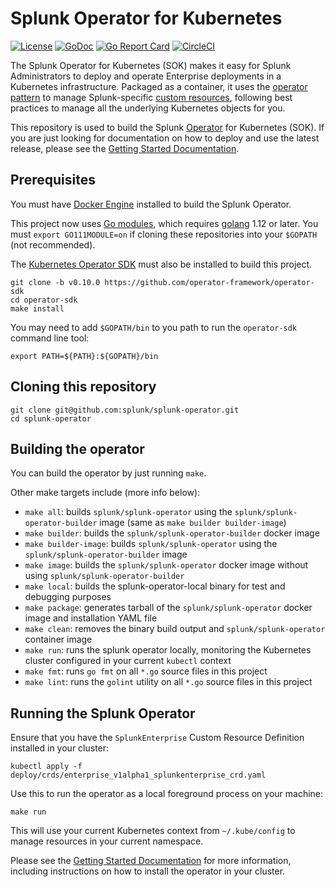 # Splunk Operator for Kubernetes

[![License](https://img.shields.io/:license-apache-blue.svg)](http://www.apache.org/licenses/LICENSE-2.0.html)
[![GoDoc](https://godoc.org/github.com/splunk/splunk-operator?status.svg)](https://godoc.org/github.com/splunk/splunk-operator)
[![Go Report Card](https://goreportcard.com/badge/github.com/splunk/splunk-operator)](https://goreportcard.com/report/github.com/splunk/splunk-operator)
[![CircleCI](https://circleci.com/gh/splunk/splunk-operator/tree/develop.svg?style=shield)](https://circleci.com/gh/splunk/splunk-operator/tree/develop)

The Splunk Operator for Kubernetes (SOK) makes it easy for Splunk
Administrators to deploy and operate Enterprise deployments in a Kubernetes
infrastructure. Packaged as a container, it uses the
[operator pattern](https://kubernetes.io/docs/concepts/extend-kubernetes/operator/)
to manage Splunk-specific [custom resources](https://kubernetes.io/docs/concepts/extend-kubernetes/api-extension/custom-resources/),
following best practices to manage all the underlying Kubernetes objects for you. 

This repository is used to build the Splunk
[Operator](https://kubernetes.io/docs/concepts/extend-kubernetes/operator/)
for Kubernetes (SOK). If you are just looking for documentation on how to
deploy and use the latest release, please see the
[Getting Started Documentation](docs/README.md).


## Prerequisites 

You must have [Docker Engine](https://docs.docker.com/install/) installed to
build the Splunk Operator.

This project now uses [Go modules](https://blog.golang.org/using-go-modules),
which requires [golang](https://golang.org/doc/install) 1.12 or later.
You must `export GO111MODULE=on` if cloning these repositories into your
`$GOPATH` (not recommended).

The [Kubernetes Operator SDK](https://github.com/operator-framework/operator-sdk)
must also be installed to build this project.

```
git clone -b v0.10.0 https://github.com/operator-framework/operator-sdk
cd operator-sdk
make install
```

You may need to add `$GOPATH/bin` to you path to run the `operator-sdk`
command line tool:

```
export PATH=${PATH}:${GOPATH}/bin
```


## Cloning this repository

```
git clone git@github.com:splunk/splunk-operator.git
cd splunk-operator
```


## Building the operator

You can build the operator by just running `make`.

Other make targets include (more info below):

* `make all`: builds `splunk/splunk-operator` using the `splunk/splunk-operator-builder` image (same as `make builder builder-image`)
* `make builder`: builds the `splunk/splunk-operator-builder` docker image
* `make builder-image`: builds `splunk/splunk-operator` using the `splunk/splunk-operator-builder` image
* `make image`: builds the `splunk/splunk-operator` docker image without using `splunk/splunk-operator-builder`
* `make local`: builds the splunk-operator-local binary for test and debugging purposes
* `make package`: generates tarball of the `splunk/splunk-operator` docker image and installation YAML file
* `make clean`: removes the binary build output and `splunk/splunk-operator` container image
* `make run`: runs the splunk operator locally, monitoring the Kubernetes cluster configured in your current `kubectl` context
* `make fmt`: runs `go fmt` on all `*.go` source files in this project
* `make lint`: runs the `golint` utility on all `*.go` source files in this project


## Running the Splunk Operator

Ensure that you have the `SplunkEnterprise` Custom Resource Definition installed
in your cluster:

```
kubectl apply -f deploy/crds/enterprise_v1alpha1_splunkenterprise_crd.yaml
```

Use this to run the operator as a local foreground process on your machine:

```
make run
```

This will use your current Kubernetes context from `~/.kube/config` to manage
resources in your current namespace.

Please see the [Getting Started Documentation](docs/README.md) for more
information, including instructions on how to install the operator in your
cluster.
